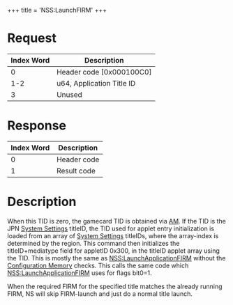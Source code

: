 +++
title = 'NSS:LaunchFIRM'
+++

# Request

| Index Word | Description                |
|------------|----------------------------|
| 0          | Header code \[0x000100C0\] |
| 1-2        | u64, Application Title ID  |
| 3          | Unused                     |

# Response

| Index Word | Description |
|------------|-------------|
| 0          | Header code |
| 1          | Result code |

# Description

When this TID is zero, the gamecard TID is obtained via
[AM](AMNet:GetTitleIDList "wikilink"). If the TID is the JPN [System
Settings](System_Settings "wikilink") titleID, the TID used for applet
entry initialization is loaded from an array of [System
Settings](System_Settings "wikilink") titleIDs, where the array-index is
determined by the region. This command then initializes the
titleID+mediatype field for appletID 0x300, in the titleID applet array
using the TID. This is mostly the same as
[NSS:LaunchApplicationFIRM](NSS:LaunchApplicationFIRM "wikilink")
without the [Configuration Memory](Configuration_Memory "wikilink")
checks. This calls the same code which
[NSS:LaunchApplicationFIRM](NSS:LaunchApplicationFIRM "wikilink") uses
for flags bit0=1.

When the required FIRM for the specified title matches the already
running FIRM, NS will skip FIRM-launch and just do a normal title
launch.
